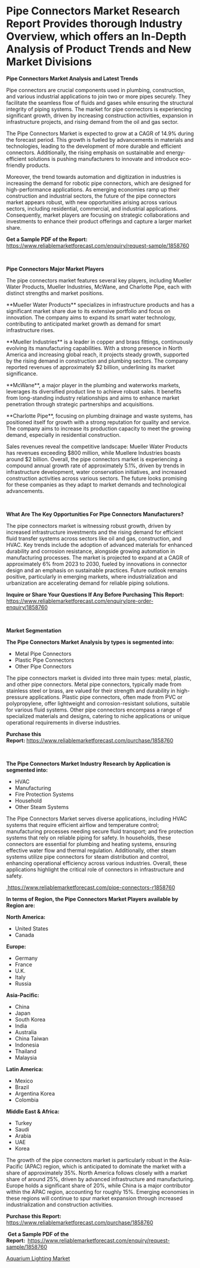 <p><h1>Pipe Connectors Market Research Report Provides thorough Industry Overview, which offers an In-Depth Analysis of Product Trends and New Market Divisions</h1></p><p><strong>Pipe Connectors Market Analysis and Latest Trends</strong></p>
<p><p>Pipe connectors are crucial components used in plumbing, construction, and various industrial applications to join two or more pipes securely. They facilitate the seamless flow of fluids and gases while ensuring the structural integrity of piping systems. The market for pipe connectors is experiencing significant growth, driven by increasing construction activities, expansion in infrastructure projects, and rising demand from the oil and gas sector.</p><p>The Pipe Connectors Market is expected to grow at a CAGR of 14.9% during the forecast period. This growth is fueled by advancements in materials and technologies, leading to the development of more durable and efficient connectors. Additionally, the rising emphasis on sustainable and energy-efficient solutions is pushing manufacturers to innovate and introduce eco-friendly products.</p><p>Moreover, the trend towards automation and digitization in industries is increasing the demand for robotic pipe connectors, which are designed for high-performance applications. As emerging economies ramp up their construction and industrial sectors, the future of the pipe connectors market appears robust, with new opportunities arising across various sectors, including residential, commercial, and industrial applications. Consequently, market players are focusing on strategic collaborations and investments to enhance their product offerings and capture a larger market share.</p></p>
<p><strong>Get a Sample PDF of the Report:&nbsp;</strong> <a href="https://www.reliablemarketforecast.com/enquiry/request-sample/1858760?utm_campaign=2200&utm_medium=2&utm_source=Github&utm_content=ia&utm_term=19022025&utm_id=pipe-connectors">https://www.reliablemarketforecast.com/enquiry/request-sample/1858760</a></p>
<p>&nbsp;</p>
<p><strong>Pipe Connectors Major Market Players</strong></p>
<p><p>The pipe connectors market features several key players, including Mueller Water Products, Mueller Industries, McWane, and Charlotte Pipe, each with distinct strengths and market positions. </p><p>**Mueller Water Products** specializes in infrastructure products and has a significant market share due to its extensive portfolio and focus on innovation. The company aims to expand its smart water technology, contributing to anticipated market growth as demand for smart infrastructure rises.</p><p>**Mueller Industries** is a leader in copper and brass fittings, continuously evolving its manufacturing capabilities. With a strong presence in North America and increasing global reach, it projects steady growth, supported by the rising demand in construction and plumbing sectors. The company reported revenues of approximately $2 billion, underlining its market significance.</p><p>**McWane**, a major player in the plumbing and waterworks markets, leverages its diversified product line to achieve robust sales. It benefits from long-standing industry relationships and aims to enhance market penetration through strategic partnerships and acquisitions.</p><p>**Charlotte Pipe**, focusing on plumbing drainage and waste systems, has positioned itself for growth with a strong reputation for quality and service. The company aims to increase its production capacity to meet the growing demand, especially in residential construction.</p><p>Sales revenues reveal the competitive landscape: Mueller Water Products has revenues exceeding $800 million, while Muellere Industries boasts around $2 billion. Overall, the pipe connectors market is experiencing a compound annual growth rate of approximately 5.1%, driven by trends in infrastructure development, water conservation initiatives, and increased construction activities across various sectors. The future looks promising for these companies as they adapt to market demands and technological advancements.</p></p>
<p>&nbsp;</p>
<p><strong>What Are The Key Opportunities For Pipe Connectors Manufacturers?</strong></p>
<p><p>The pipe connectors market is witnessing robust growth, driven by increased infrastructure investments and the rising demand for efficient fluid transfer systems across sectors like oil and gas, construction, and HVAC. Key trends include the adoption of advanced materials for enhanced durability and corrosion resistance, alongside growing automation in manufacturing processes. The market is projected to expand at a CAGR of approximately 6% from 2023 to 2030, fueled by innovations in connector design and an emphasis on sustainable practices. Future outlook remains positive, particularly in emerging markets, where industrialization and urbanization are accelerating demand for reliable piping solutions.</p></p>
<p><strong>Inquire or Share Your Questions If Any Before Purchasing This Report:</strong> <a href="https://www.reliablemarketforecast.com/enquiry/pre-order-enquiry/1858760?utm_campaign=2200&utm_medium=2&utm_source=Github&utm_content=ia&utm_term=19022025&utm_id=pipe-connectors">https://www.reliablemarketforecast.com/enquiry/pre-order-enquiry/1858760</a></p>
<p>&nbsp;</p>
<p><strong>Market Segmentation</strong></p>
<p><strong>The Pipe Connectors Market Analysis by types is segmented into:</strong></p>
<p><ul><li>Metal Pipe Connectors</li><li>Plastic Pipe Connectors</li><li>Other Pipe Connectors</li></ul></p>
<p><p>The pipe connectors market is divided into three main types: metal, plastic, and other pipe connectors. Metal pipe connectors, typically made from stainless steel or brass, are valued for their strength and durability in high-pressure applications. Plastic pipe connectors, often made from PVC or polypropylene, offer lightweight and corrosion-resistant solutions, suitable for various fluid systems. Other pipe connectors encompass a range of specialized materials and designs, catering to niche applications or unique operational requirements in diverse industries.</p></p>
<p><strong>Purchase this Report:&nbsp;</strong><a href="https://www.reliablemarketforecast.com/purchase/1858760?utm_campaign=2200&utm_medium=2&utm_source=Github&utm_content=ia&utm_term=19022025&utm_id=pipe-connectors">https://www.reliablemarketforecast.com/purchase/1858760</a></p>
<p>&nbsp;</p>
<p><strong>The Pipe Connectors Market Industry Research by Application is segmented into:</strong></p>
<p><ul><li>HVAC</li><li>Manufacturing</li><li>Fire Protection Systems</li><li>Household</li><li>Other Steam Systems</li></ul></p>
<p><p>The Pipe Connectors Market serves diverse applications, including HVAC systems that require efficient airflow and temperature control; manufacturing processes needing secure fluid transport; and fire protection systems that rely on reliable piping for safety. In households, these connectors are essential for plumbing and heating systems, ensuring effective water flow and thermal regulation. Additionally, other steam systems utilize pipe connectors for steam distribution and control, enhancing operational efficiency across various industries. Overall, these applications highlight the critical role of connectors in infrastructure and safety.</p></p>
<p><a href="https://www.reliablemarketforecast.com/pipe-connectors-r1858760?utm_campaign=2200&utm_medium=2&utm_source=Github&utm_content=ia&utm_term=19022025&utm_id=pipe-connectors">&nbsp;https://www.reliablemarketforecast.com/pipe-connectors-r1858760</a></p>
<p><strong>In terms of Region, the Pipe Connectors Market Players available by Region are:</strong></p>
<p>
    <p> <strong> North America: </strong>
        <ul>
            <li>United States</li>
            <li>Canada</li>
        </ul>
        </p> 
    <p> <strong> Europe: </strong>
        <ul>
            <li>Germany</li>
            <li>France</li>
            <li>U.K.</li>
            <li>Italy</li>
            <li>Russia</li>
        </ul>
        </p> 
    <p> <strong> Asia-Pacific: </strong>
        <ul>
            <li>China</li>
            <li>Japan</li>
            <li>South Korea</li>
            <li>India</li>
            <li>Australia</li>
            <li>China Taiwan</li>
            <li>Indonesia</li>
            <li>Thailand</li>
            <li>Malaysia</li>
        </ul>
        </p> 
    <p> <strong> Latin America: </strong>
        <ul>
            <li>Mexico</li>
            <li>Brazil</li>
            <li>Argentina Korea</li>
            <li>Colombia</li>
        </ul>
        </p> 
    <p> <strong> Middle East & Africa: </strong>
        <ul>
            <li>Turkey</li>
            <li>Saudi</li>
            <li>Arabia</li>
            <li>UAE</li>
            <li>Korea</li>
        </ul>
    </p>
    </p>
<p><p>The growth of the pipe connectors market is particularly robust in the Asia-Pacific (APAC) region, which is anticipated to dominate the market with a share of approximately 35%. North America follows closely with a market share of around 25%, driven by advanced infrastructure and manufacturing. Europe holds a significant share of 20%, while China is a major contributor within the APAC region, accounting for roughly 15%. Emerging economies in these regions will continue to spur market expansion through increased industrialization and construction activities.</p></p>
<p><strong>Purchase this Report: </strong><a href="https://www.reliablemarketforecast.com/purchase/1858760?utm_campaign=2200&utm_medium=2&utm_source=Github&utm_content=ia&utm_term=19022025&utm_id=pipe-connectors">https://www.reliablemarketforecast.com/purchase/1858760</a></p>
<p>&nbsp;<strong>Get a Sample PDF of the Report:&nbsp;&nbsp;</strong><a href="https://www.reliablemarketforecast.com/enquiry/request-sample/1858760?utm_campaign=2200&utm_medium=2&utm_source=Github&utm_content=ia&utm_term=19022025&utm_id=pipe-connectors">https://www.reliablemarketforecast.com/enquiry/request-sample/1858760</a></p>
<p><strong></strong></p>
<p><p><a href="https://github.com/shondapmbau/Market-Research-Report-List-1/blob/main/aquarium-lighting-market.md?utm_campaign=2200&utm_medium=2&utm_source=Github&utm_content=ia&utm_term=19022025&utm_id=pipe-connectors">Aquarium Lighting Market</a></p></p>